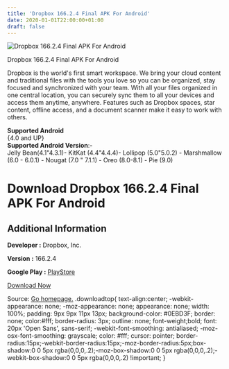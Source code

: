 ```yaml
---
title: 'Dropbox 166.2.4 Final APK For Android'
date: 2020-01-01T22:00:00+01:00
draft: false
---
```


![Dropbox 166.2.4 Final APK For Android](https://i0.wp.com/apkhome.net/wp-content/uploads/2019/11/Dropbox-166.2.4-Final.png "Dropbox 166.2.4 Final APK For Android")

  

Dropbox 166.2.4 Final APK For Android

Dropbox is the world's first smart workspace. We bring your cloud content and traditional files with the tools you love so you can be organized, stay focused and synchronized with your team. With all your files organized in one central location, you can securely sync them to all your devices and access them anytime, anywhere. Features such as Dropbox spaces, star content, offline access, and a document scanner make it easy to work with others.

**Supported Android**  
{4.0 and UP}  
**Supported Android Version**:-  
Jelly Bean(4.1"4.3.1)- KitKat (4.4"4.4.4)- Lollipop (5.0"5.0.2) - Marshmallow (6.0 - 6.0.1) - Nougat (7.0 " 7.1.1) - Oreo (8.0-8.1) - Pie (9.0)

Download Dropbox 166.2.4 Final APK For Android
==============================================

Additional Information
----------------------

**Developer :** Dropbox, Inc.

**Version :** 166.2.4

**Google Play :** [PlayStore](https://play.google.com/store/apps/details?id=com.dropbox.android)

  

[Download Now](https://store4app.co/post/dropbox-166-2-4-final-apk-for-android_1573719405)

  
Source: [Go homepage.](https://store4app.co/post/dropbox-166-2-4-final-apk-for-android_1573719405) .downloadtop{ text-align:center; -webkit-appearance: none; -moz-appearance: none; appearance: none; width: 100%; padding: 9px 9px 11px 13px; background-color: #0EBD3F; border: none; color:#fff; border-radius: 3px; outline: none; font-weight;bold; font: 20px 'Open Sans', sans-serif; -webkit-font-smoothing: antialiased; -moz-osx-font-smoothing: grayscale; color: #fff; cursor: pointer; border-radius:15px;-webkit-border-radius:15px;-moz-border-radius:5px;box-shadow:0 0 5px rgba(0,0,0,.2);-moz-box-shadow:0 0 5px rgba(0,0,0,.2);-webkit-box-shadow:0 0 5px rgba(0,0,0,.2) !important; }